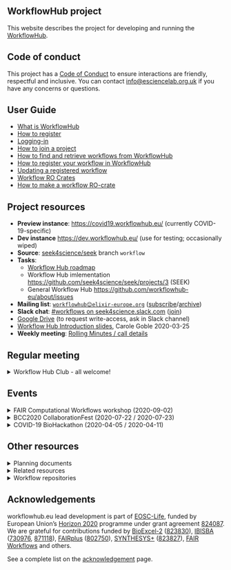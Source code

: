 ## WorkflowHub project

This website describes the project for developing and running the [WorkflowHub](https://workflowhub.eu/).

## Code of conduct

This project has a [Code of Conduct](https://github.com/workflowhub-eu/about/blob/master/CODE_OF_CONDUCT.md) to ensure interactions are friendly, respectful and inclusive. You can contact <info@esciencelab.org.uk> if you have any concerns or questions.

## User Guide

* [What is WorkflowHub](https://about.workflowhub.eu/About-WorkflowHub)
* [How to register](https://about.workflowhub.eu/How-to-register)
* [Logging-in](https://about.workflowhub.eu/Logging-in)
* [How to join a project](https://about.workflowhub.eu/How-to-join-a-project)
* [How to find and retrieve workflows from WorkflowHub](https://about.workflowhub.eu/How-to-find-and-retrieve-workflow(s)-from-WorkflowHub)
* [How to register your workflow in WorkflowHub](https://about.workflowhub.eu/How-to-register-your-workflow(s)-in-WorkflowHub)
* [Updating a registered workflow](Updating-a-registered-workflow)
* [Workflow RO Crates](https://about.workflowhub.eu/Workflow-RO-Crate)
* [How to make a workflow RO-crate](https://about.workflowhub.eu/How-to-make-a-workflow-RO-crate)
  


## Project resources

* **Preview instance**: <https://covid19.workflowhub.eu/> (currently COVID-19-specific)
* **Dev instance** <https://dev.workflowhub.eu/> (use for testing; occasionally wiped)
* **Source**: [seek4science/seek](https://github.com/seek4science/seek/tree/workflow) branch `workflow`
* **Tasks**: 
  * [Workflow Hub roadmap](roadmap)
  * Workflow Hub imlementation <https://github.com/seek4science/seek/projects/3> (SEEK)
  * General Workflow Hub <https://github.com/workflowhub-eu/about/issues>
* **Mailing list**: [`workflowhub😊elixir-europe.org`](https://lists.elixir-europe.org/mailman/listinfo/workflowhub_elixir-europe.org) ([subscribe](https://lists.elixir-europe.org/mailman/listinfo/workflowhub_elixir-europe.org)/[archive](https://mail.elixir-europe.org/pipermail/workflowhub_elixir-europe.org/))
* **Slack chat**:  [#workflows on seek4science.slack.com](https://seek4science.slack.com/archives/CPLLVV94L) ([join](https://join.slack.com/t/seek4science/shared_invite/zt-csqh94qb-kf~kFbZxuHl1Hpxhbc8avw))
* [Google Drive](https://drive.google.com/drive/folders/1_bZ63W4oRtWL5OnWJNYvE4u3A27VyGGe)
 (to request write-access, ask in Slack channel) 
* [Workflow Hub Introduction slides](https://drive.google.com/open?id=1hfBAjjRnL9jGoxHEvq66Wo-wuKqouR3C), Carole Goble 2020-03-25
* **Weekly meeting**: [Rolling Minutes / call details](https://docs.google.com/document/d/1U2KAlbKviCu-fCX-znncKIBUIUUOeEnuRGdAg-fNd4Q/edit?usp=sharing)

## Regular meeting

<details>
<summary>Workflow Hub Club - all welcome!</summary>

Anyone is welcome to join the weekly _Workflow Hub Club_ calls using Zoom.

* When: Wednesdays 10:00 GMT / 11:00 CET
* Agenda/telcon details: <https://s.apache.org/workflowhub-minutes>

See the list of club members on the [acknowledgement](acknowledgements) page.
</details>

## Events

<details>
<summary>FAIR Computational Workflows workshop (2020-09-02)</summary>

The Workflow Hub team organized the [Workshop on FAIR Computational Workflows](https://eccb2020.info/ntbew01-workshop-on-fair-computational-workflows/) at the
19th European Conference on Computational Biology ([ECCB 2020](https://eccb2020.info/)).

**Organizers**: Ignacio Eguinoa, Björn Grüning, Frederik Coppens, Carole Goble, Stian Soiland-Reyes, Salvador Capella-Gutierrez

Talks included:

* _A review on the FAIR principles for computational workflows_ (Sarah Cohen-Boulakia)
* [Toward defining and implementing FAIR for research software](https://tinyurl.com/y36tmjlc) (Mateusz Kuzak)
* [WorkflowHub - a registry for workflows](https://doi.org/10.5281/zenodo.4012124) (Carole Goble)
* [Common Workflow Language and CWLProv](https://tinyurl.com/eccb20-cwl) (Michael R. Crusoe)
* [Packaging workflows with RO-Crate](https://doi.org/10.5281/zenodo.4011999) (Stian Soiland-Reyes)
* [Testing workflows: Life Monitor and OpenEBench](https://docs.google.com/presentation/d/15113lwn8_H7ftDF9I650O3rZGeAVr6LVSU4-XDkBgA0/edit#slide=id.g9337569ecf_1_0) (Simone Leo & Salvador Capella-Gutierrez)
* [FAIR Computational Workflows & OpenEBench](https://docs.google.com/presentation/d/15113lwn8_H7ftDF9I650O3rZGeAVr6LVSU4-XDkBgA0/edit#slide=id.g963779cf0b_1_335) (Salvador Capella-Gutierrez)
* [FAIR computational data analysis with Galaxy](https://docs.google.com/presentation/d/15113lwn8_H7ftDF9I650O3rZGeAVr6LVSU4-XDkBgA0/edit#slide=id.g96ed33c7ca_4_28) (Björn Grüning)
* _Nextflow and nf-core_ (Alex Peltzer)

The workshop organizers aim to make all slides available later.
</details>



<details>
<summary>BCC2020 CollaborationFest (2020-07-22 / 2020-07-23)</summary>

Workflow Hub was one of the working clusters at the [BCC2020 CollaborationFest](https://bcc2020.github.io/cofest/) as part of [Bioinformatics Community Conference 2020](https://bcc2020.github.io/).

Activities included a _Bring your own Workflow_ session to register more workflows at <https://workflowhub.eu/>.

_Improving support for Galaxy workflows_ worked closely with Galaxy developers at BCC and the topic _Exporting RO-Crate/BioCompute-Object packaged workflows from Galaxy_ which made a first release of the [RO-Crate Python library](https://pypi.org/project/rocrate/) and alignments with [BioCompute Object](https://biocomputeobject.org/).

_Metadata and BioSchemas_ aligned and released [BioSchemas ComputationalWorkflow profile](https://bioschemas.org/profiles/ComputationalWorkflow/0.5-DRAFT-2020_07_21/) 0.5 which was also aligned with the next version of [RO-Crate](https://w3id.org/ro/crate/).

_IWC for Galaxy Workflows_ looked at API for workflow registration and created an open source license drop-down list for workflows.



More:
 * [WorkflowHub notes during CoFest](https://docs.google.com/document/d/1EC0Z-N9c26qG2aguV_irNLftn_98sX6eaHrBs_ov8Jk/edit#)
</details>



<details>
<summary>COVID-19 BioHackathon (2020-04-05 / 2020-04-11)</summary>

Workflow Hub was one of the topics at the [Virtual COVID-19 BioHackathon](https://github.com/virtual-biohackathons/covid-19-bh20/), attracting more than 30 developers. The participants also collaborated with the _Workflows_ and _FAIR Data_ topics.

Thanks to the collaborative effort the Workflow Hub could be launched early at <https://covid19.workflowhub.eu/> in a "pre-beta" stage. The COVID-19 workflows registered at the hackathon now appear as part of <https://workflowhub.eu/> 

More:
 * [ELIXIR: Hacking the pandemic](https://elixir-europe.org/news/hacking-pandemic>)
 * [WorkflowHub topic at COVID-19 BH](https://github.com/virtual-biohackathons/covid-19-bh20/wiki/Workflow-Hub)
 * [WorkflowHub topic notes ](https://docs.google.com/document/d/140QltsC2hPjdTue6COn0w-zo7TYgb68TGW-72SQqWBA/edit#)
 * [FAIR Data topic at COVID-19 BH](https://github.com/virtual-biohackathons/covid-19-bh20/wiki/FairData)
 * [Workflows topic at COVID-19 BH](https://github.com/virtual-biohackathons/covid-19-bh20/wiki/Workflows)
</details>


## Other resources


<details>
<summary>Planning documents</summary>

These planning documents are from the [Workflow Hub Google Drive](https://drive.google.com/drive/folders/1_bZ63W4oRtWL5OnWJNYvE4u3A27VyGGe). Check their edit history, these may be incomplete or drafts.

* [Methods of submitting to Workflow Hub](https://docs.google.com/document/d/1UdjAcnSR3yDepvoY9wA02M9tUB0sTpg3NyijxR-Vago)
* [Workflow Hub User Requirements](https://docs.google.com/document/d/16ARnaWhmONUJROdauHFvmAV_qHGJ_L4dEwM6XWRb6gE/edit#heading=h.bzug3s472cs8)
* [Minimal Viable Product](https://docs.google.com/document/d/14xlDgezlXr5suzZfbTkLeFj7fhv6YZ4W9AsGwq4-SwQ) - leading to <https://dev.workflowhub.eu/>
* [Minimum Information for the Registration of a Computational Workflow (MIRCW)](https://docs.google.com/document/d/1v-NPWfVK5hrkoekIoWUMSzk1m8x6yqW6D3waB0QsNJM) lead to _Workflow RO-Crate_
* [Workflow RO-Crate](https://github.com/workflowhub-eu/about/wiki/Workflow-RO-Crate) a profile of _RO-Crate_ for exchange of workflows with WorkflowHub; based on _BioSchemas Workflows_ profile
* [Primer on standards for workflow packaging and metadata](https://docs.google.com/document/d/1XREgfYNi7l4HbdrnXBs7Uv1tMH2AiR435SKjisu4l30/edit#) _draft_
</details>

<details>
<summary>Related resources</summary>

* [SEEK](https://seek4science.org/) is the underlying platform used by the Workflow Hub
* [RO-Crate](https://w3id.org/ro/crate/1.0/) is a metadata/packaging mechanism, used by Workflow Hub for exchange of workflows
* [BioSchemas Workflows](https://bioschemas.org/profiles/Workflow/0.3-DRAFT-2020_03_03/) - a suggested new `schema.org` type for describing computational workflows
* [Common Workflow Language](https://www.commonwl.org/) (CWL) is an executable workflow language, which Workflow Hub use primarily for descriptive functions
</details>

<details>
<summary>Workflow repositories</summary>

Workflow Hub intends to harvest workflows from existing workflow repositories, including:

* [myExperiment](https://myexperiment.org/) was a workflow repository that inspired Workflow Hub
* [nf-core](https://nf-co.re/) - a community-developed colletions of bioinformatics workflows for [Nextflow](nextflow.io/)
* <https://usegalaxy.eu/>
</details>

##
## Acknowledgements

workflowhub.eu lead development is part of [EOSC-Life](https://eosc-life.eu/), funded by European Union’s [Horizon 2020](https://ec.europa.eu/programmes/horizon2020/) programme under grant agreement [824087](https://cordis.europa.eu/project/id/824087).  We are grateful for contributions funded by [BioExcel-2](https://bioexcel.eu/) ([823830](https://cordis.europa.eu/project/id/823830)), [IBISBA](https://www.ibisba.eu/) ([730976](https://cordis.europa.eu/project/id/730976), [871118](https://cordis.europa.eu/project/id/871118)), [FAIRplus](https://fairplus-project.eu/) ([802750](https://cordis.europa.eu/project/id/802750)), [SYNTHESYS+](https://www.synthesys.info/) ([823827](https://cordis.europa.eu/project/id/823827)), [FAIR Workflows](https://fair-workflows.github.io/project.html) and others. 

<!-- NOTE: Always update list above AND the acknowledgements.md page -->

See a complete list on the [acknowledgement](acknowledgements) page.